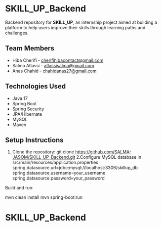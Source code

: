 # SKILL_UP_Backend

Backend repository for **SKILL_UP**, an internship project aimed at building a platform to help users improve their skills through learning paths and challenges.

## Team Members
- Hiba Cherifi - cherifihibacontact@gmail.com
- Salma Atlassi - atlassisalma@gmail.com
- Anas Chahid - chahidanas27@gmail.com

## Technologies Used
- Java 17
- Spring Boot
- Spring Security
- JPA/Hibernate
- MySQL
- Maven

## Setup Instructions
1. Clone the repository:
git clone https://github.com/SALMA-JASOM/SKILL_UP_Backend.git
2.Configure MySQL database in src/main/resources/application.properties
spring.datasource.url=jdbc:mysql://localhost:3306/skillup_db
spring.datasource.username=your_username
spring.datasource.password=your_password

Build and run:

mvn clean install
mvn spring-boot:run

# SKILL_UP_Backend

